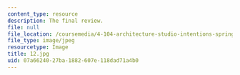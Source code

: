 ```yaml
---
content_type: resource
description: The final review.
file: null
file_location: /coursemedia/4-104-architecture-studio-intentions-spring-2005/07a6624027ba1882607e118dad71a4b0_12.jpg
file_type: image/jpeg
resourcetype: Image
title: 12.jpg
uid: 07a66240-27ba-1882-607e-118dad71a4b0
---
```

